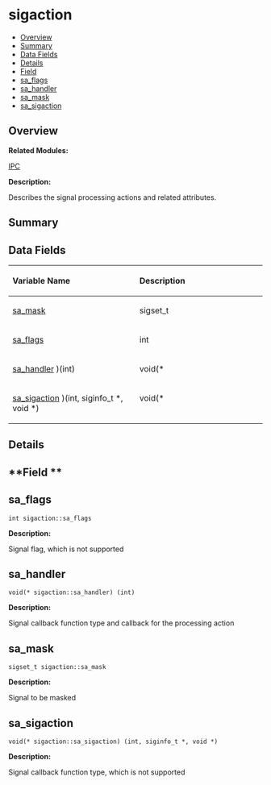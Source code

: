 # sigaction<a name="EN-US_TOPIC_0000001055078187"></a>

-   [Overview](#section846255415165637)
-   [Summary](#section1341923691165637)
-   [Data Fields](#pub-attribs)
-   [Details](#section1183745973165637)
-   [Field](#section1610859264165637)
-   [sa\_flags](#aea0dabe7a03641c8b426521f4406b425)
-   [sa\_handler](#aff7f084aa4099423967033151cec9474)
-   [sa\_mask](#a684e70081d03d46ce70af097ea5cfd49)
-   [sa\_sigaction](#a0bb0cfd311dfcc20aac020e7d3792b1a)

## **Overview**<a name="section846255415165637"></a>

**Related Modules:**

[IPC](ipc.md)

**Description:**

Describes the signal processing actions and related attributes. 

## **Summary**<a name="section1341923691165637"></a>

## Data Fields<a name="pub-attribs"></a>

<a name="table1589457905165637"></a>
<table><thead align="left"><tr id="row1809288714165637"><th class="cellrowborder" valign="top" width="50%" id="mcps1.1.3.1.1"><p id="p197603141165637"><a name="p197603141165637"></a><a name="p197603141165637"></a>Variable Name</p>
</th>
<th class="cellrowborder" valign="top" width="50%" id="mcps1.1.3.1.2"><p id="p1011029941165637"><a name="p1011029941165637"></a><a name="p1011029941165637"></a>Description</p>
</th>
</tr>
</thead>
<tbody><tr id="row1525597911165637"><td class="cellrowborder" valign="top" width="50%" headers="mcps1.1.3.1.1 "><p id="p364924523165637"><a name="p364924523165637"></a><a name="p364924523165637"></a><a href="sigaction.md#a684e70081d03d46ce70af097ea5cfd49">sa_mask</a></p>
</td>
<td class="cellrowborder" valign="top" width="50%" headers="mcps1.1.3.1.2 "><p id="p1364754494165637"><a name="p1364754494165637"></a><a name="p1364754494165637"></a>sigset_t </p>
</td>
</tr>
<tr id="row1478532409165637"><td class="cellrowborder" valign="top" width="50%" headers="mcps1.1.3.1.1 "><p id="p1784380752165637"><a name="p1784380752165637"></a><a name="p1784380752165637"></a><a href="sigaction.md#aea0dabe7a03641c8b426521f4406b425">sa_flags</a></p>
</td>
<td class="cellrowborder" valign="top" width="50%" headers="mcps1.1.3.1.2 "><p id="p2116595989165637"><a name="p2116595989165637"></a><a name="p2116595989165637"></a>int </p>
</td>
</tr>
<tr id="row242765109165637"><td class="cellrowborder" valign="top" width="50%" headers="mcps1.1.3.1.1 "><p id="p1038181352165637"><a name="p1038181352165637"></a><a name="p1038181352165637"></a><a href="sigaction.md#aff7f084aa4099423967033151cec9474">sa_handler</a> )(int)</p>
</td>
<td class="cellrowborder" valign="top" width="50%" headers="mcps1.1.3.1.2 "><p id="p16687296165637"><a name="p16687296165637"></a><a name="p16687296165637"></a>void(* </p>
</td>
</tr>
<tr id="row225547243165637"><td class="cellrowborder" valign="top" width="50%" headers="mcps1.1.3.1.1 "><p id="p1962148647165637"><a name="p1962148647165637"></a><a name="p1962148647165637"></a><a href="sigaction.md#a0bb0cfd311dfcc20aac020e7d3792b1a">sa_sigaction</a> )(int, siginfo_t *, void *)</p>
</td>
<td class="cellrowborder" valign="top" width="50%" headers="mcps1.1.3.1.2 "><p id="p1089689876165637"><a name="p1089689876165637"></a><a name="p1089689876165637"></a>void(* </p>
</td>
</tr>
</tbody>
</table>

## **Details**<a name="section1183745973165637"></a>

## **Field **<a name="section1610859264165637"></a>

## sa\_flags<a name="aea0dabe7a03641c8b426521f4406b425"></a>

```
int sigaction::sa_flags
```

 **Description:**

Signal flag, which is not supported 

## sa\_handler<a name="aff7f084aa4099423967033151cec9474"></a>

```
void(* sigaction::sa_handler) (int)
```

 **Description:**

Signal callback function type and callback for the processing action 

## sa\_mask<a name="a684e70081d03d46ce70af097ea5cfd49"></a>

```
sigset_t sigaction::sa_mask
```

 **Description:**

Signal to be masked 

## sa\_sigaction<a name="a0bb0cfd311dfcc20aac020e7d3792b1a"></a>

```
void(* sigaction::sa_sigaction) (int, siginfo_t *, void *)
```

 **Description:**

Signal callback function type, which is not supported 

